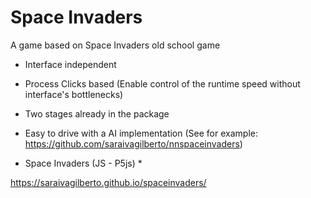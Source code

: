 # Space Invaders

A game based on Space Invaders old school game

* Interface independent
* Process Clicks based (Enable control of the runtime speed without interface's bottlenecks)
* Two stages already in the package
* Easy to drive with a AI implementation (See for example: https://github.com/saraivagilberto/nnspaceinvaders)

* Space Invaders (JS - P5js) *

https://saraivagilberto.github.io/spaceinvaders/

